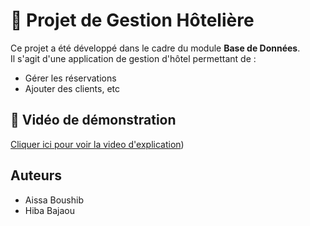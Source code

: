 # 🏨 Projet de Gestion Hôtelière

Ce projet a été développé dans le cadre du module **Base de Données**.  
Il s'agit d'une application de gestion d'hôtel permettant de :

- Gérer les réservations
- Ajouter des clients, etc

## 🎥 Vidéo de démonstration

[Cliquer ici pour voir la video d'explication](https://drive.google.com/file/d/1Egghase4fu-WpNb7nnaeNX0ZBNHyJ-Um/view?usp=sharing))

## Auteurs

- Aissa Boushib
- Hiba Bajaou

